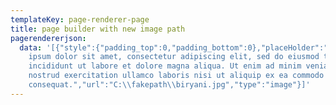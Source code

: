 ```yaml
---
templateKey: page-renderer-page
title: page builder with new image path
pagerendererjson:
  data: '[{"style":{"padding_top":0,"padding_bottom":0},"placeHolder":"","description":"Lorem
    ipsum dolor sit amet, consectetur adipiscing elit, sed do eiusmod tempor
    incididunt ut labore et dolore magna aliqua. Ut enim ad minim veniam quis
    nostrud exercitation ullamco laboris nisi ut aliquip ex ea commodo
    consequat.","url":"C:\\fakepath\\biryani.jpg","type":"image"}]'
---
```

